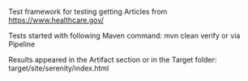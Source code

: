 Test framework for testing getting Articles from https://www.healthcare.gov/ 

Tests started with following Maven command:
mvn clean verify 
or via Pipeline

Results appeared in the Artifact section or in the Target folder:
target/site/serenity/index.html
